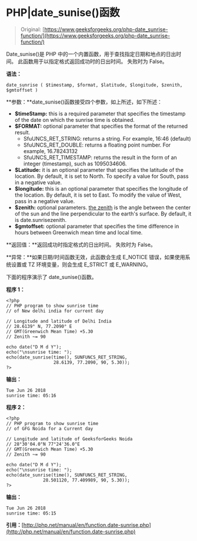# PHP|date_sunise()函数

> Original: [https://www.geeksforgeeks.org/php-date_sunrise-function/](https://www.geeksforgeeks.org/php-date_sunrise-function/)

Date_sunise()是 PHP 中的一个内置函数，用于查找指定日期和地点的日出时间。 此函数用于以指定格式返回成功时的日出时间。 失败时为 False。

**语法：**

```
date_sunrise ( $timestamp, $format, $latitude, $longitude, $zenith, $gmtoffset )
```

**参数：**date_sunise()函数接受四个参数，如上所述，如下所述：

*   **$timeStamp:** this is a required parameter that specifies the timestamp of the date on which the sunrise time is obtained.
*   **$FORMAT:** optional parameter that specifies the format of the returned result.
    *   SfuUNCS_RET_STRING: returns a string. For example, 16:46 (default)
    *   SfuUNCS_RET_DOUBLE: returns a floating point number. For example, 16.78243132
    *   SfuUNCS_RET_TIMESTAMP: returns the result in the form of an integer (timestamp), such as 1095034606.
*   **$Latitude:** it is an optional parameter that specifies the latitude of the location. By default, it is set to North. To specify a value for South, pass in a negative value.
*   **$longitude:** this is an optional parameter that specifies the longitude of the location. By default, it is set to East. To modify the value of West, pass in a negative value.
*   **$zenith:** optional parameters. [the zenith](https://en.wikipedia.org/wiki/Zenith) is the angle between the center of the sun and the line perpendicular to the earth's surface. By default, it is date.sunrisezenith.
*   **$gmtoffset:** optional parameter that specifies the time difference in hours between Greenwich mean time and local time.

**返回值：**返回成功时指定格式的日出时间。 失败时为 False。

**异常：**如果日期/时间函数无效，此函数会生成 E_NOTICE 错误，如果使用系统设置或 TZ 环境变量，则会生成 E_STRICT 或 E_WARNING。

下面的程序演示了 date_sunise()函数。

**程序 1：**

```
<?php
// PHP program to show sunrise time 
// of New delhi india for current day

// Longitude and latitude of Delhi India
// 28.6139° N, 77.2090° E
// GMT(Greenwich Mean Time) +5.30
// Zenith ~= 90

echo date("D M d Y");
echo("\nsunrise time: ");
echo(date_sunrise(time(), SUNFUNCS_RET_STRING,
                  28.6139, 77.2090, 90, 5.30));
?>
```

**输出：**

```
Tue Jun 26 2018
sunrise time: 05:16

```

**程序 2：**

```
<?php
// PHP program to show sunrise time 
// of GFG Noida for a Current day

// Longitude and latitude of GeeksforGeeks Noida
// 28°30'04.0"N 77°24'36.0"E
// GMT(Greenwich Mean Time) +5.30
// Zenith ~= 90

echo date("D M d Y");
echo("\nsunrise time: ");
echo(date_sunrise(time(), SUNFUNCS_RET_STRING,
              28.501120, 77.409989, 90, 5.30));
?>
```

**输出：**

```
Tue Jun 26 2018
sunrise time: 05:15

```

**引用：**[http://php.net/manual/en/function.date-sunrise.php](http://php.net/manual/en/function.date-sunrise.php)